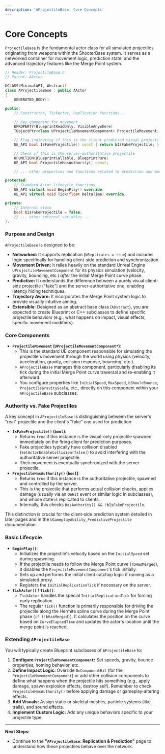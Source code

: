 ```yaml
---
description: 'AProjectileBase: Core Concepts'
---
```


# Core Concepts

`ProjectileBase` is the fundamental actor class for all simulated projectiles originating from weapons within the ShooterBase system. It serves as a networked container for movement logic, prediction state, and the advanced trajectory features like the Merge Point system.

```cpp
// Header: ProjectileBase.h
// Parent: AActor

UCLASS(MinimalAPI, Abstract)
class AProjectileBase : public AActor
{
    GENERATED_BODY()

public:
    // Constructor, TickActor, Replication functions...

    // Key component for movement
    UPROPERTY(BlueprintReadOnly, VisibleAnywhere)
    TObjectPtr<class UProjectileMovementComponent> ProjectileMovement;

    // Flag indicating if this is the client-predicted visual projectile
    UE_API bool IsFakeProjectile() const { return bIsFakeProjectile; }

    // Check if this is the server-authoritative projectile
    UFUNCTION(BlueprintCallable, BlueprintPure)
    UE_API bool ProjectileHasAuthority() const;

    // ... other properties and functions related to prediction and merge points ...

protected:
    // Standard Actor lifecycle functions
    UE_API virtual void BeginPlay() override;
    UE_API virtual void Tick(float DeltaTime) override;

private:
    // Internal state
    bool bIsFakeProjectile = false;
    // ... other internal variables ...
};
```

### Purpose and Design

`AProjectileBase` is designed to be:

* **Networked:** It supports replication (`bReplicates = true`) and includes logic specifically for handling client-side prediction and synchronization.
* **Movement Driven:** It relies heavily on the standard Unreal Engine `UProjectileMovementComponent` for its physics simulation (velocity, gravity, bouncing, etc.) _after_ the initial Merge Point curve phase.
* **Predictive:** It understands the difference between a purely visual client-side projectile ("fake") and the server-authoritative one, enabling latency hiding techniques.
* **Trajectory Aware:** It incorporates the Merge Point system logic to provide visually intuitive aiming.
* **Extensible:** Designed as an abstract base class (`Abstract`), you are expected to create Blueprint or C++ subclasses to define specific projectile behaviors (e.g., what happens on impact, visual effects, specific movement modifiers).

### Core Components

* **`ProjectileMovement` (`UProjectileMovementComponent*`)**:
  * This is the standard UE component responsible for simulating the projectile's movement through the world using physics (velocity, acceleration, gravity, collision response, bouncing, etc.).
  * `AProjectileBase` manages this component, particularly disabling its tick during the initial Merge Point curve traversal and re-enabling it afterward.
  * You configure properties like `InitialSpeed`, `MaxSpeed`, `bShouldBounce`, `ProjectileGravityScale`, etc., directly on this component within your `AProjectileBase` subclasses.

### Authority vs. Fake Projectiles

A key concept in `AProjectileBase` is distinguishing between the server's "real" projectile and the client's "fake" one used for prediction:

* **`IsFakeProjectile()` (`bool`)**:
  * Returns `true` if this instance is the visual-only projectile spawned immediately on the firing client for prediction purposes.
  * Fake projectiles typically have collision disabled (`SetActorEnableCollision(false)`) to avoid interfering with the authoritative server projectile.
  * Their movement is eventually synchronized with the server projectile.
* **`ProjectileHasAuthority()` (`bool`)**:
  * Returns `true` if this instance is the authoritative projectile, spawned and controlled by the server.
  * This is the projectile that performs actual collision checks, applies damage (usually via an `OnHit` event or similar logic in subclasses), and whose state is replicated to clients.
  * Internally, this checks `HasAuthority() && !bIsFakeProjectile`.

This distinction is crucial for the client-side prediction system detailed in later pages and in the `UGameplayAbility_PredictiveProjectile` documentation.

### Basic Lifecycle

* **`BeginPlay()`**:
  * Initializes the projectile's velocity based on the `InitialSpeed` set during spawning.
  * If the projectile needs to follow the Merge Point curve (`!bHasMerged`), it disables the `ProjectileMovementComponent`'s tick initially.
  * Sets up and performs the initial client catchup logic if running as a simulated proxy.
  * Registers the `InitialReplicationTick` if necessary on the server.
* **`TickActor()` / `Tick()`**:
  * `TickActor` handles the special `InitialReplicationTick` for forcing early replication.
  * The regular `Tick()` function is primarily responsible for driving the projectile along the Hermite spline curve during the Merge Point phase (`if (!bHasMerged)`). It calculates the position on the curve based on `CurveElapsedTime` and updates the actor's location until the merge point is reached.

### Extending `AProjectileBase`

You will typically create Blueprint subclasses of `AProjectileBase` to:

1. **Configure `ProjectileMovementComponent`:** Set speeds, gravity, bounce properties, homing behavior, etc.
2. **Define Impact Logic:** Override `OnComponentHit` (for the `ProjectileMovementComponent`) or add other collision components to define what happens when the projectile hits something (e.g., apply damage, spawn explosion effects, destroy self). Remember to check `ProjectileHasAuthority()` before applying damage or gameplay-altering effects.
3. **Add Visuals:** Assign static or skeletal meshes, particle systems (like trails), and sound effects.
4. **Implement Custom Logic:** Add any unique behaviors specific to your projectile type.

***

**Next Steps:**

* Continue to the **"`AProjectileBase`: Replication & Prediction"** page to understand how these projectiles behave over the network.
